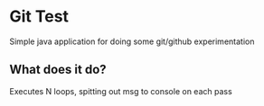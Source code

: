 # Git Test

Simple java application for doing some git/github experimentation

## What does it do?

Executes N loops, spitting out msg to console on each pass
